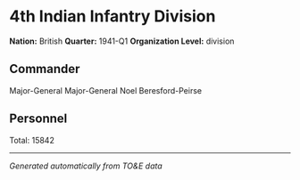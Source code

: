 # 4th Indian Infantry Division

**Nation:** British
**Quarter:** 1941-Q1
**Organization Level:** division

## Commander

Major-General Major-General Noel Beresford-Peirse

## Personnel

Total: 15842

---
*Generated automatically from TO&E data*
